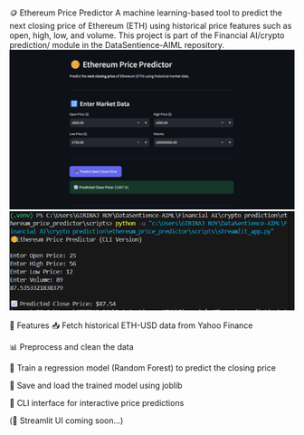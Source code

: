 🪙 Ethereum Price Predictor
A machine learning-based tool to predict the next closing price of Ethereum (ETH) using historical price features such as open, high, low, and volume. This project is part of the Financial AI/crypto prediction/ module in the DataSentience-AIML repository.
![UI screenshot](assets/eth-predictor.jpeg)
![UI screenshot](assets/image.png)

📌 Features
📥 Fetch historical ETH-USD data from Yahoo Finance

📊 Preprocess and clean the data

🤖 Train a regression model (Random Forest) to predict the closing price

💾 Save and load the trained model using joblib

🧪 CLI interface for interactive price predictions

(🚀 Streamlit UI coming soon...)
